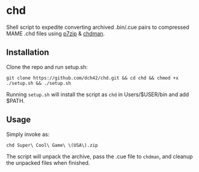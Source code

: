 # chd

Shell script to expedite converting archived .bin/.cue pairs to compressed MAME .chd files using [p7zip](https://github.com/jinfeihan57/p7zip) & [chdman](https://github.com/mamedev/mame).

## Installation

Clone the repo and run setup.sh:

~~~
git clone https://github.com/dch42/chd.git && cd chd && chmod +x ./setup.sh && ./setup.sh
~~~

Running `setup.sh` will install the script as `chd` in Users/$USER/bin and add $PATH.

## Usage

Simply invoke as:
~~~
chd Super\ Cool\ Game\ \(USA\).zip
~~~

The script will unpack the archive, pass the .cue file to `chdman`, and cleanup the unpacked files when finished.